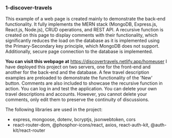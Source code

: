 ### 1-discover-travels

This example of a web page is created mainly to demonstrate the back-end functionality. It fully implements the MERN stack (MongoDB, Express.js, React.js, Node.js), CRUD operations, and REST API. A recursive function is created on this page to display comments with their functionality, which significantly reduces the load on the database as it is implemented using the Primary-Secondary key principle, which MongoDB does not support. Additionally, secure page connection to the database is implemented.

**You can visit this webpage at**
https://discovertravels.netlify.app/homeuser
I have deployed this project on two servers, one for the front-end and another for the back-end and the database. A few travel description examples are preloaded to demonstrate the functionality of the 'New' button. Comments are also included to showcase the recursive function in action. You can log in and test the application. You can delete your own travel descriptions and accounts. However, you cannot delete your comments, only edit them to preserve the continuity of discussions.

The following libraries are used in the project:

- express, mongoose, dotenv, bcryptjs, jsonwebtoken, cors
- react-router-dom, @phosphor-icons/react, axios, react-auth-kit, @auth-kit/react-router
